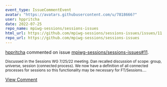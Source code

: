 ```yaml
---
event_type: IssueCommentEvent
avatar: "https://avatars.githubusercontent.com/u/7818666?"
user: hppritcha
date: 2022-07-25
repo_name: mpiwg-sessions/sessions-issues
html_url: https://github.com/mpiwg-sessions/sessions-issues/issues/11
repo_url: https://github.com/mpiwg-sessions/sessions-issues
---
```


<a href='https://github.com/hppritcha' target='_blank'>hppritcha</a> commented on issue <a href='https://github.com/mpiwg-sessions/sessions-issues/issues/11' target='_blank'>mpiwg-sessions/sessions-issues#11</a>.

<small>Discussed in the Sessions WG 7/25/22 meeting.  Dan recalled discussion of scope: group, universe, session (connected process).  We now have a definition of all connected processes for sessions so this functionality may be necessary for FT/Sessions....</small>

<a href='https://github.com/mpiwg-sessions/sessions-issues/issues/11' target='_blank'>View Comment</a>